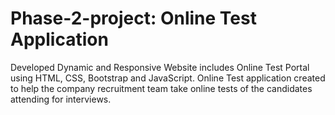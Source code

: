 # Phase-2-project: Online Test Application
Developed Dynamic and Responsive Website includes Online Test Portal using HTML, CSS, Bootstrap and JavaScript.
Online Test application created to help the company recruitment team take online tests of the candidates attending for interviews.
